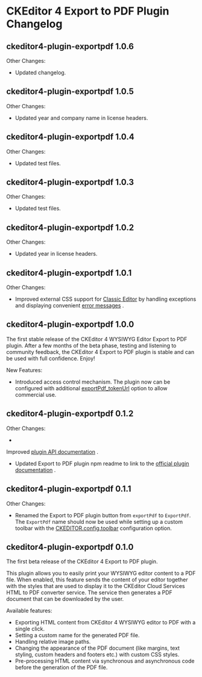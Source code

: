 # CKEditor 4 Export to PDF Plugin Changelog

## ckeditor4-plugin-exportpdf 1.0.6

Other Changes:

* Updated changelog.

## ckeditor4-plugin-exportpdf 1.0.5

Other Changes:

* Updated year and company name in license headers.

## ckeditor4-plugin-exportpdf 1.0.4

Other Changes:

* Updated test files.

## ckeditor4-plugin-exportpdf 1.0.3

Other Changes:

* Updated test files.

## ckeditor4-plugin-exportpdf 1.0.2

Other Changes:

* Updated year in license headers.

## ckeditor4-plugin-exportpdf 1.0.1

Other Changes:

* Improved external CSS support
  for [Classic Editor](https://ckeditor.com/docs/ckeditor4/latest/examples/classic.html)
  by handling exceptions and displaying
  convenient [error messages](https://ckeditor.com/docs/ckeditor4/latest/guide/dev_errors.html#exportpdf-stylesheets-incaccessible)
  .

## ckeditor4-plugin-exportpdf 1.0.0

The first stable release of the CKEditor 4 WYSIWYG Editor Export to PDF plugin.
After a few months of the beta phase,
testing and listening to community feedback, the CKEditor 4 Export to PDF
plugin is stable and can be used with full
confidence. Enjoy!

New Features:

* Introduced access control mechanism. The plugin now can be configured with
  additional [exportPdf_tokenUrl](https://ckeditor.com/docs/ckeditor4/latest/api/CKEDITOR_config.html#cfg-exportPdf_tokenUrl)
  option to allow commercial use.

## ckeditor4-plugin-exportpdf 0.1.2

Other Changes:

*

Improved [plugin API documentation](https://ckeditor.com/docs/ckeditor4/latest/api/CKEDITOR_config.html#cfg-exportPdf_fileName)
.

* Updated Export to PDF plugin npm readme to link to
  the [official plugin documentation](https://ckeditor.com/docs/ckeditor4/latest/features/exporttopdf.html)
  .

## ckeditor4-plugin-exportpdf 0.1.1

Other Changes:

* Renamed the Export to PDF plugin button from `exportPdf` to `ExportPdf`.
  The `ExportPdf` name should now be used while
  setting up a custom toolbar with
  the [CKEDITOR.config.toolbar](https://ckeditor.com/docs/ckeditor4/latest/api/CKEDITOR_config.html#cfg-toolbar)
  configuration option.

## ckeditor4-plugin-exportpdf 0.1.0

The first beta release of the CKEditor 4 Export to PDF plugin.

This plugin allows you to easily print your WYSIWYG editor content to a PDF
file. When enabled, this feature sends the
content of your editor together with the styles that are used to display it to
the CKEditor Cloud Services HTML to PDF
converter service. The service then generates a PDF document that can be
downloaded by the user.

Available features:

* Exporting HTML content from CKEditor 4 WYSIWYG editor to PDF with a single
  click.
* Setting a custom name for the generated PDF file.
* Handling relative image paths.
* Changing the appearance of the PDF document (like margins, text styling,
  custom headers and footers etc.) with custom
  CSS styles.
* Pre-processing HTML content via synchronous and asynchronous code before the
  generation of the PDF file.
